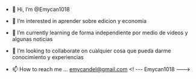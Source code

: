 - 👋 Hi, I’m @Emycan1018
- 👀 I’m interested in  aprender sobre edicion y economia 
- 🌱 I’m currently learning  de forma independiente por medio de videos y algunas noticias
- 💞️ I’m looking to collaborate on  cualquier  cosa que pueda darme conocimiento y experiencias 

- 📫 How to reach me ...
emycandel@gmail.com 
<! ---
Emycan1018
--->
